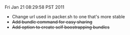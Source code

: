 
Fri Jan 21 08:29:58 PST 2011

- Change url used in packer.sh to one that's more stable          
- <del>Add bundle command for easy sharing</del>
- <del>Add option to create self boostrapping bundles</del>
 